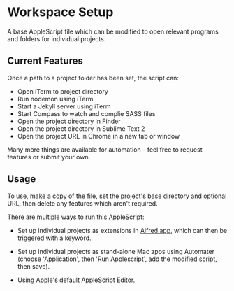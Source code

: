 # Workspace Setup

A base AppleScript file which can be modified to open relevant programs and folders for individual projects.

## Current Features

Once a path to a project folder has been set, the script can:

* Open iTerm to project directory
* Run nodemon using iTerm
* Start a Jekyll server using iTerm
* Start Compass to watch and complie SASS files
* Open the project directory in Finder
* Open the project directory in Sublime Text 2
* Open the project URL in Chrome in a new tab or window

Many more things are available for automation – feel free to request features or submit your own.

## Usage

To use, make a copy of the file, set the project's base directory and optional URL, then delete any features which aren't required.

There are multiple ways to run this AppleScript:

* Set up individual projects as extensions in [Alfred.app](http://www.alfredapp.com/), which can then be triggered with a keyword.

* Set up individual projects as stand-alone Mac apps using Automater (choose 'Application', then 'Run Applescript', add the modified script, then save).

* Using Apple's default AppleScript Editor.